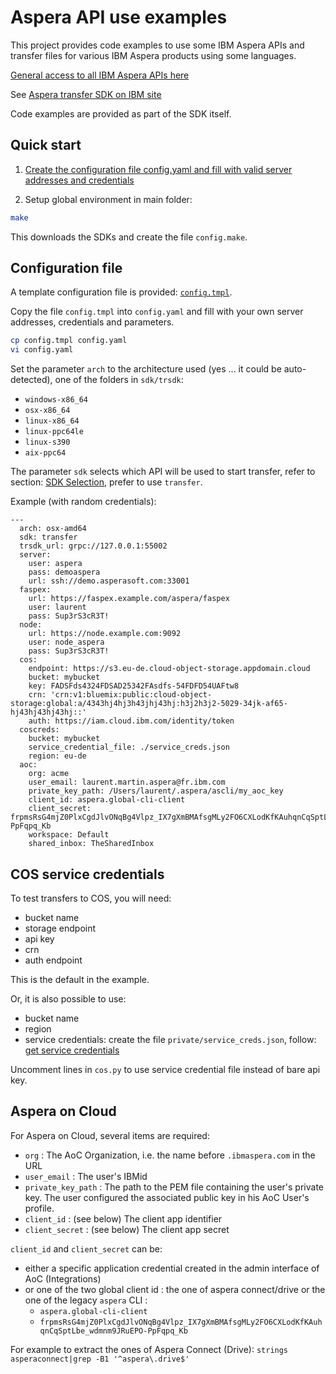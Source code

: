 # Aspera API use examples

This project provides code examples to use some IBM Aspera APIs and transfer files for various IBM Aspera products using some languages.

[General access to all IBM Aspera APIs here](https://developer.ibm.com/apis/catalog/?search=aspera)

See [Aspera transfer SDK on IBM site](https://developer.ibm.com/apis/catalog?search=%22aspera%20transfer%20sdk%22)

Code examples are provided as part of the SDK itself.


## Quick start

1. [Create the configuration file config.yaml and fill with valid server addresses and credentials](#config)

1. Setup global environment in main folder:

```bash
make
```

This downloads the SDKs and create the file `config.make`.

## <a id="config"></a>Configuration file

A template configuration file is provided: [`config.tmpl`](config.tmpl).

Copy the file `config.tmpl` into `config.yaml` and fill with your own server addresses, credentials and parameters.

```bash
cp config.tmpl config.yaml
vi config.yaml
```

Set the parameter `arch` to the architecture used (yes ... it could be auto-detected), one of the folders in `sdk/trsdk`:

* `windows-x86_64`
* `osx-x86_64`
* `linux-x86_64`
* `linux-ppc64le`
* `linux-s390`
* `aix-ppc64`

The parameter `sdk` selects which API will be used to start transfer, refer to section: [SDK Selection](#sdk), prefer to use `transfer`.

Example (with random credentials):

```
---
  arch: osx-amd64
  sdk: transfer
  trsdk_url: grpc://127.0.0.1:55002
  server:
    user: aspera
    pass: demoaspera
    url: ssh://demo.asperasoft.com:33001
  faspex:
    url: https://faspex.example.com/aspera/faspex
    user: laurent
    pass: Sup3rS3cR3T!
  node:
    url: https://node.example.com:9092
    user: node_aspera
    pass: Sup3rS3cR3T!
  cos:
    endpoint: https://s3.eu-de.cloud-object-storage.appdomain.cloud
    bucket: mybucket
    key: FADSFds4324FDSAD25342FAsdfs-54FDFD54UAFtw8
    crn: 'crn:v1:bluemix:public:cloud-object-storage:global:a/4343hj4hj3h43jhj43hj:h3j2h3j2-5029-34jk-af65-hj43hj43hj43hj::'
    auth: https://iam.cloud.ibm.com/identity/token
  coscreds:
    bucket: mybucket
    service_credential_file: ./service_creds.json
    region: eu-de
  aoc:
    org: acme
    user_email: laurent.martin.aspera@fr.ibm.com
    private_key_path: /Users/laurent/.aspera/ascli/my_aoc_key
    client_id: aspera.global-cli-client
    client_secret: frpmsRsG4mjZ0PlxCgdJlvONqBg4Vlpz_IX7gXmBMAfsgMLy2FO6CXLodKfKAuhqnCqSptLbe_wdmnm9JRuEPO-PpFqpq_Kb
    workspace: Default
    shared_inbox: TheSharedInbox
```

## COS service credentials

To test transfers to COS, you will need:

* bucket name
* storage endpoint
* api key
* crn
* auth endpoint

This is the default in the example.

Or, it is also possible to use:

* bucket name
* region
* service credentials: create the file `private/service_creds.json`, follow: [get service credentials](https://www.rubydoc.info/gems/asperalm#ibm-cloud-object-storage)

Uncomment lines in `cos.py` to use service credential file instead of bare api key.

## Aspera on Cloud

For Aspera on Cloud, several items are required:

* `org` : The AoC Organization, i.e. the name before `.ibmaspera.com` in the URL
* `user_email` : The user's IBMid
* `private_key_path` : The path to the PEM file containing the user's private key. The user configured the associated public key in his AoC User's profile.
* `client_id` : (see below) The client app identifier
* `client_secret` : (see below) The client app secret

`client_id` and `client_secret` can be:

* either a specific application credential created in the admin interface of AoC (Integrations)
* or one of the two global client id : the one of aspera connect/drive or the one of the legacy `aspera` CLI :
    * `aspera.global-cli-client`
    * `frpmsRsG4mjZ0PlxCgdJlvONqBg4Vlpz_IX7gXmBMAfsgMLy2FO6CXLodKfKAuhqnCqSptLbe_wdmnm9JRuEPO-PpFqpq_Kb`

For example to extract the ones of Aspera Connect (Drive): `strings asperaconnect|grep -B1 '^aspera\.drive$'`

